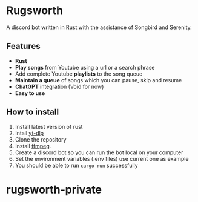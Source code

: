 # Rugsworth

A discord bot written in Rust with the assistance of Songbird and Serenity.
## Features

- **Rust**
- **Play songs** from Youtube using a url or a search phrase
- Add complete Youtube **playlists** to the song queue
- **Maintain a queue** of songs which you can pause, skip and resume
- **ChatGPT** integration (Void for now)
- **Easy to use**

## How to install

1. Install latest version of rust
2. Intall [yt-dlp](https://github.com/yt-dlp/yt-dlp#installation)
3. Clone the repository
4. Install [ffmpeg](https://ffmpeg.org/).
5. Create a discord bot so you can run the bot local on your computer
6. Set the environment variables (.env files) use current one as example
7. You should be able to run `cargo run` successfully
# rugsworth-private
